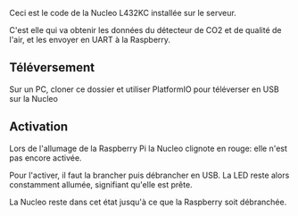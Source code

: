 Ceci est le code de la Nucleo L432KC installée sur le serveur.

C'est elle qui va obtenir les données du détecteur de CO2 et de qualité de l'air, et les envoyer en UART à la Raspberry.

## Téléversement
Sur un PC, cloner ce dossier et utiliser PlatformIO pour téléverser en USB sur la Nucleo

## Activation
Lors de l'allumage de la Raspberry Pi la Nucleo clignote en rouge: elle n'est pas encore activée.

Pour l'activer, il faut la brancher puis débrancher en USB. La LED reste alors constamment allumée, signifiant qu'elle est prête.

La Nucleo reste dans cet état jusqu'à ce que la Raspberry soit débranchée.
